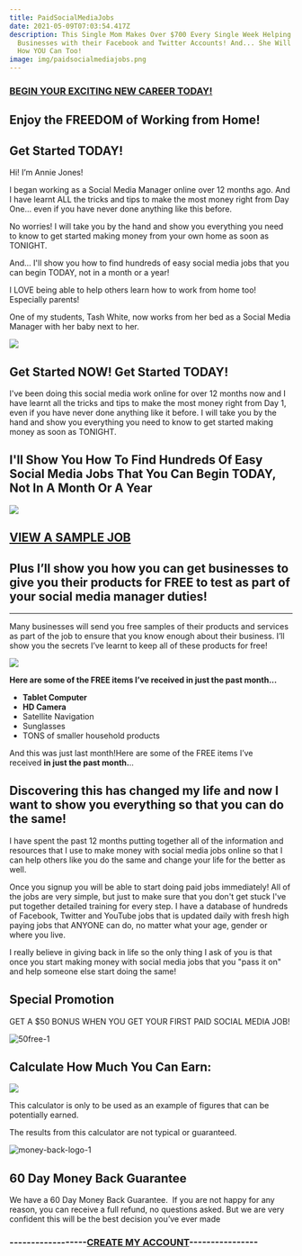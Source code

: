 ```yaml
---
title: PaidSocialMediaJobs
date: 2021-05-09T07:03:54.417Z
description: This Single Mom Makes Over $700 Every Single Week Helping
  Businesses with their Facebook and Twitter Accounts! And... She Will Show You
  How YOU Can Too!
image: img/paidsocialmediajobs.png
---
```

### [BEGIN YOUR EXCITING NEW CAREER TODAY!](http://lalkishan.socialpaid.hop.clickbank.net/?pid=nooptin)

[](http://lalkishan.socialpaid.hop.clickbank.net/?pid=nooptin)

<!--StartFragment-->

## Enjoy the FREEDOM of Working from Home!

## Get Started TODAY!

Hi! I’m Annie Jones!

I began working as a Social Media Manager online over 12 months ago. And I have learnt ALL the tricks and tips to make the most money right from Day One... even if you have never done anything like this before.

No worries! I will take you by the hand and show you everything you need to know to get started making money from your own home as soon as TONIGHT.

And… I'll show you how to find hundreds of easy social media jobs that you can begin TODAY, not in a month or a year!

I LOVE being able to help others learn how to work from home too! Especially parents!

One of my students, Tash White, now works from her bed as a Social Media Manager with her baby next to her.

![](img/tashwhitetestimonial.png)

<!--StartFragment-->

<!--StartFragment-->

## Get Started NOW! Get Started TODAY!

I've been doing this social media work online for over 12 months now and I have learnt all the tricks and tips to make the most money right from Day 1, even if you have never done anything like it before. I will take you by the hand and show you everything you need to know to get started making money as soon as TONIGHT.

<!--EndFragment-->

## I'll Show You How To Find Hundreds Of Easy Social Media Jobs That You Can Begin TODAY, Not In A Month Or A Year

![](img/socialmediajobtable.png)

## [VIEW A SAMPLE JOB](http://lalkishan.socialpaid.hop.clickbank.net/?pid=nooptin)

<!--StartFragment-->

## Plus I’ll show you how you can get businesses to give you their products for FREE to test as part of your social media manager duties!

- - -

Many businesses will send you free samples of their products and services as part of the job to ensure that you know enough about their business. I’ll show you the secrets I’ve learnt to keep all of these products for free!

![](img/paidsocialmesiajobspackage.jpeg)

**Here are some of the FREE items I’ve received in just the past month...**

* **Tablet Computer**
* **HD Camera**
* Satellite Navigation
* Sunglasses
* TONS of smaller household products

And this was just last month!Here are some of the FREE items I’ve received **in just the past month.**..

<!--StartFragment-->

## Discovering this has changed my life and now I want to show you everything so that you can do the same!

I have spent the past 12 months putting together all of the information and resources that I use to make money with social media jobs online so that I can help others like you do the same and change your life for the better as well.

 <!--StartFragment-->

Once you signup you will be able to start doing paid jobs immediately! All of the jobs are very simple, but just to make sure that you don't get stuck I've put together detailed training for every step. I have a database of hundreds of Facebook, Twitter and YouTube jobs that is updated daily with fresh high paying jobs that ANYONE can do, no matter what your age, gender or where you live.

 I really believe in giving back in life so the only thing I ask of you is that once you start making money with social media jobs that you "pass it on" and help someone else start doing the same!

 <!--EndFragment-->

<!--StartFragment-->

## Special Promotion

GET A $50 BONUS WHEN YOU GET YOUR FIRST PAID SOCIAL MEDIA JOB!

![](img/50free.png "50free-1")

<!--StartFragment-->

## Calculate How Much You Can Earn:

<!--EndFragment-->

![](img/howmuchcanearn.png)

<!--StartFragment-->

This calculator is only to be used as an example of figures that can be potentially earned.

The results from this calculator are not typical or guaranteed.

<!--EndFragment-->

<!--StartFragment-->

![](img/money-back-logo-1.png "money-back-logo-1")

## 60 Day Money Back Guarantee

We have a 60 Day Money Back Guarantee.  If you are not happy for any reason, you can receive a full refund, no questions asked. But we are very confident this will be the best decision you’ve ever made

### ------------------[CREATE MY ACCOUNT](http://7.socialpaid.pay.clickbank.net/?cbskin=17718&cbfid=43388&cbexit=1539&vtid=)----------------